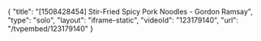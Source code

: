 {
    "title": "[1508428454] Stir-Fried Spicy Pork Noodles - Gordon Ramsay",
    "type": "solo",
    "layout": "iframe-static",
    "videoId": "123179140",
    "url": "\/tvpembed\/123179140"
}